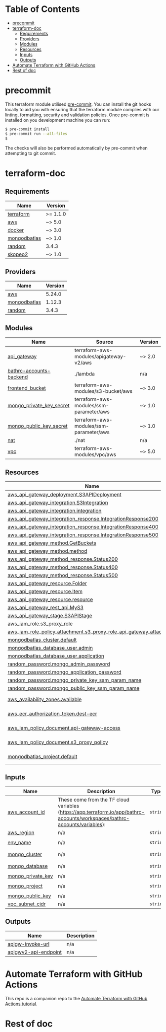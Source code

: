 # Table of Contents

<!-- Line above is skipped in pre-commit md-toc -->
<!--TOC-->

- [precommit](#precommit)
- [terraform-doc](#terraform-doc)
  - [Requirements](#requirements)
  - [Providers](#providers)
  - [Modules](#modules)
  - [Resources](#resources)
  - [Inputs](#inputs)
  - [Outputs](#outputs)
- [Automate Terraform with GitHub Actions](#automate-terraform-with-github-actions)
- [Rest of doc](#rest-of-doc)

<!--TOC-->

# precommit

This terraform module utilised [pre-commit](https://pre-commit.com/). You can install the git hooks locally to aid you with ensuring that the terraform module complies with our linting, formatting, security and validation policies. Once pre-commit is installed on you development machine you can run:

``` bash
$ pre-commit install
$ pre-commit run --all-files
$
```

The checks will also be performed automatically by pre-commit when attempting to git commit.

# terraform-doc

<!-- BEGINNING OF PRE-COMMIT-TERRAFORM DOCS HOOK -->
## Requirements

| Name | Version |
|------|---------|
| <a name="requirement_terraform"></a> [terraform](#requirement\_terraform) | >= 1.1.0 |
| <a name="requirement_aws"></a> [aws](#requirement\_aws) | ~> 5.0 |
| <a name="requirement_docker"></a> [docker](#requirement\_docker) | ~> 3.0 |
| <a name="requirement_mongodbatlas"></a> [mongodbatlas](#requirement\_mongodbatlas) | ~> 1.0 |
| <a name="requirement_random"></a> [random](#requirement\_random) | 3.4.3 |
| <a name="requirement_skopeo2"></a> [skopeo2](#requirement\_skopeo2) | ~> 1.0 |

## Providers

| Name | Version |
|------|---------|
| <a name="provider_aws"></a> [aws](#provider\_aws) | 5.24.0 |
| <a name="provider_mongodbatlas"></a> [mongodbatlas](#provider\_mongodbatlas) | 1.12.3 |
| <a name="provider_random"></a> [random](#provider\_random) | 3.4.3 |

## Modules

| Name | Source | Version |
|------|--------|---------|
| <a name="module_api_gateway"></a> [api\_gateway](#module\_api\_gateway) | terraform-aws-modules/apigateway-v2/aws | ~> 2.0 |
| <a name="module_bathrc-accounts-backend"></a> [bathrc-accounts-backend](#module\_bathrc-accounts-backend) | ./lambda | n/a |
| <a name="module_frontend_bucket"></a> [frontend\_bucket](#module\_frontend\_bucket) | terraform-aws-modules/s3-bucket/aws | ~> 3.0 |
| <a name="module_mongo_private_key_secret"></a> [mongo\_private\_key\_secret](#module\_mongo\_private\_key\_secret) | terraform-aws-modules/ssm-parameter/aws | ~> 1.0 |
| <a name="module_mongo_public_key_secret"></a> [mongo\_public\_key\_secret](#module\_mongo\_public\_key\_secret) | terraform-aws-modules/ssm-parameter/aws | ~> 1.0 |
| <a name="module_nat"></a> [nat](#module\_nat) | ./nat | n/a |
| <a name="module_vpc"></a> [vpc](#module\_vpc) | terraform-aws-modules/vpc/aws | ~> 5.0 |

## Resources

| Name | Type |
|------|------|
| [aws_api_gateway_deployment.S3APIDeployment](https://registry.terraform.io/providers/hashicorp/aws/latest/docs/resources/api_gateway_deployment) | resource |
| [aws_api_gateway_integration.S3Integration](https://registry.terraform.io/providers/hashicorp/aws/latest/docs/resources/api_gateway_integration) | resource |
| [aws_api_gateway_integration.integration](https://registry.terraform.io/providers/hashicorp/aws/latest/docs/resources/api_gateway_integration) | resource |
| [aws_api_gateway_integration_response.IntegrationResponse200](https://registry.terraform.io/providers/hashicorp/aws/latest/docs/resources/api_gateway_integration_response) | resource |
| [aws_api_gateway_integration_response.IntegrationResponse400](https://registry.terraform.io/providers/hashicorp/aws/latest/docs/resources/api_gateway_integration_response) | resource |
| [aws_api_gateway_integration_response.IntegrationResponse500](https://registry.terraform.io/providers/hashicorp/aws/latest/docs/resources/api_gateway_integration_response) | resource |
| [aws_api_gateway_method.GetBuckets](https://registry.terraform.io/providers/hashicorp/aws/latest/docs/resources/api_gateway_method) | resource |
| [aws_api_gateway_method.method](https://registry.terraform.io/providers/hashicorp/aws/latest/docs/resources/api_gateway_method) | resource |
| [aws_api_gateway_method_response.Status200](https://registry.terraform.io/providers/hashicorp/aws/latest/docs/resources/api_gateway_method_response) | resource |
| [aws_api_gateway_method_response.Status400](https://registry.terraform.io/providers/hashicorp/aws/latest/docs/resources/api_gateway_method_response) | resource |
| [aws_api_gateway_method_response.Status500](https://registry.terraform.io/providers/hashicorp/aws/latest/docs/resources/api_gateway_method_response) | resource |
| [aws_api_gateway_resource.Folder](https://registry.terraform.io/providers/hashicorp/aws/latest/docs/resources/api_gateway_resource) | resource |
| [aws_api_gateway_resource.Item](https://registry.terraform.io/providers/hashicorp/aws/latest/docs/resources/api_gateway_resource) | resource |
| [aws_api_gateway_resource.resource](https://registry.terraform.io/providers/hashicorp/aws/latest/docs/resources/api_gateway_resource) | resource |
| [aws_api_gateway_rest_api.MyS3](https://registry.terraform.io/providers/hashicorp/aws/latest/docs/resources/api_gateway_rest_api) | resource |
| [aws_api_gateway_stage.S3APIStage](https://registry.terraform.io/providers/hashicorp/aws/latest/docs/resources/api_gateway_stage) | resource |
| [aws_iam_role.s3_proxy_role](https://registry.terraform.io/providers/hashicorp/aws/latest/docs/resources/iam_role) | resource |
| [aws_iam_role_policy_attachment.s3_proxy_role_api_gateway_attachment](https://registry.terraform.io/providers/hashicorp/aws/latest/docs/resources/iam_role_policy_attachment) | resource |
| [mongodbatlas_cluster.default](https://registry.terraform.io/providers/mongodb/mongodbatlas/latest/docs/resources/cluster) | resource |
| [mongodbatlas_database_user.admin](https://registry.terraform.io/providers/mongodb/mongodbatlas/latest/docs/resources/database_user) | resource |
| [mongodbatlas_database_user.application](https://registry.terraform.io/providers/mongodb/mongodbatlas/latest/docs/resources/database_user) | resource |
| [random_password.mongo_admin_password](https://registry.terraform.io/providers/hashicorp/random/3.4.3/docs/resources/password) | resource |
| [random_password.mongo_application_password](https://registry.terraform.io/providers/hashicorp/random/3.4.3/docs/resources/password) | resource |
| [random_password.mongo_private_key_ssm_param_name](https://registry.terraform.io/providers/hashicorp/random/3.4.3/docs/resources/password) | resource |
| [random_password.mongo_public_key_ssm_param_name](https://registry.terraform.io/providers/hashicorp/random/3.4.3/docs/resources/password) | resource |
| [aws_availability_zones.available](https://registry.terraform.io/providers/hashicorp/aws/latest/docs/data-sources/availability_zones) | data source |
| [aws_ecr_authorization_token.dest-ecr](https://registry.terraform.io/providers/hashicorp/aws/latest/docs/data-sources/ecr_authorization_token) | data source |
| [aws_iam_policy_document.api-gateway-access](https://registry.terraform.io/providers/hashicorp/aws/latest/docs/data-sources/iam_policy_document) | data source |
| [aws_iam_policy_document.s3_proxy_policy](https://registry.terraform.io/providers/hashicorp/aws/latest/docs/data-sources/iam_policy_document) | data source |
| [mongodbatlas_project.default](https://registry.terraform.io/providers/mongodb/mongodbatlas/latest/docs/data-sources/project) | data source |

## Inputs

| Name | Description | Type | Default | Required |
|------|-------------|------|---------|:--------:|
| <a name="input_aws_account_id"></a> [aws\_account\_id](#input\_aws\_account\_id) | These come from the TF cloud variables (https://app.terraform.io/app/bathrc-accounts/workspaces/bathrc-accounts/variables): | `string` | n/a | yes |
| <a name="input_aws_region"></a> [aws\_region](#input\_aws\_region) | n/a | `string` | `"eu-west-3"` | no |
| <a name="input_env_name"></a> [env\_name](#input\_env\_name) | n/a | `string` | `"bathrc-accounts"` | no |
| <a name="input_mongo_cluster"></a> [mongo\_cluster](#input\_mongo\_cluster) | n/a | `string` | `"bathrc-accounts"` | no |
| <a name="input_mongo_database"></a> [mongo\_database](#input\_mongo\_database) | n/a | `string` | `"bathrc-accounts"` | no |
| <a name="input_mongo_private_key"></a> [mongo\_private\_key](#input\_mongo\_private\_key) | n/a | `string` | n/a | yes |
| <a name="input_mongo_project"></a> [mongo\_project](#input\_mongo\_project) | n/a | `string` | `"bathrc-accounts"` | no |
| <a name="input_mongo_public_key"></a> [mongo\_public\_key](#input\_mongo\_public\_key) | n/a | `string` | n/a | yes |
| <a name="input_vpc_subnet_cidr"></a> [vpc\_subnet\_cidr](#input\_vpc\_subnet\_cidr) | n/a | `string` | `"10.106.80.0/21"` | no |

## Outputs

| Name | Description |
|------|-------------|
| <a name="output_apigw-invoke-url"></a> [apigw-invoke-url](#output\_apigw-invoke-url) | n/a |
| <a name="output_apigwv2-api-endpoint"></a> [apigwv2-api-endpoint](#output\_apigwv2-api-endpoint) | n/a |
<!-- END OF PRE-COMMIT-TERRAFORM DOCS HOOK -->

# Automate Terraform with GitHub Actions

This repo is a companion repo to the [Automate Terraform with GitHub Actions tutorial](https://developer.hashicorp.com/terraform/tutorials/automation/github-actions).

# Rest of doc
